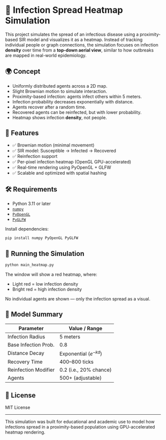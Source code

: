 
# 🦠 Infection Spread Heatmap Simulation

This project simulates the spread of an infectious disease using a proximity-based SIR model and visualizes it as a heatmap. Instead of tracking individual people or graph connections, the simulation focuses on infection **density** over time from a **top-down aerial view**, similar to how outbreaks are mapped in real-world epidemiology.

## 🌍 Concept

- Uniformly distributed agents across a 2D map.
- Slight Brownian motion to simulate interaction.
- Proximity-based infection: agents infect others within 5 meters.
- Infection probability decreases exponentially with distance.
- Agents recover after a random time.
- Recovered agents can be reinfected, but with lower probability.
- Heatmap shows infection **density**, not people.

## 🔧 Features

- ✅ Brownian motion (minimal movement)
- ✅ SIR model: Susceptible → Infected → Recovered
- ✅ Reinfection support
- ✅ Per-pixel infection heatmap (OpenGL GPU-accelerated)
- ✅ Real-time rendering using PyOpenGL + GLFW
- ✅ Scalable and optimized with spatial hashing


## 🛠️ Requirements

- Python 3.11 or later
- [`numpy`](https://pypi.org/project/numpy/)
- [`PyOpenGL`](https://pypi.org/project/PyOpenGL/)
- [`PyGLFW`](https://pypi.org/project/glfw/)

Install dependencies:

```bash
pip install numpy PyOpenGL PyGLFW
```

## 🚀 Running the Simulation

```bash
python main_heatmap.py
```

The window will show a red heatmap, where:
- Light red = low infection density
- Bright red = high infection density

No individual agents are shown — only the infection spread as a visual.

## 🧠 Model Summary

| Parameter              | Value / Range             |
|------------------------|---------------------------|
| Infection Radius       | 5 meters                  |
| Base Infection Prob.   | 0.8                       |
| Distance Decay         | Exponential ($e^{-kd}$)   |
| Recovery Time          | 400–800 ticks             |
| Reinfection Modifier   | 0.2 (i.e., 20% chance)    |
| Agents                 | 500+ (adjustable)         |

## 📌 License

MIT License

---

This simulation was built for educational and academic use to model how infections spread in a proximity-based population using GPU-accelerated heatmap rendering.
